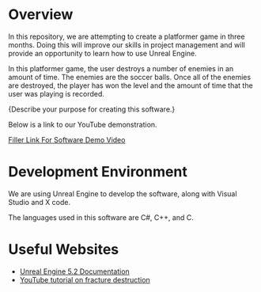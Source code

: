 # Overview

In this repository, we are attempting to create a platformer game in three months. Doing this will improve our skills in project management and will provide an opportunity to learn how to use Unreal Engine. 

In this platformer game, the user destroys a number of enemies in an amount of time. The enemies are the soccer balls. Once all of the enemies are destroyed, the player has won the level and the amount of time that the user was playing is recorded. 

{Describe your purpose for creating this software.}

Below is a link to our YouTube demonstration.

[Filler Link For Software Demo Video](http://youtube.link.goes.here)

# Development Environment

We are using Unreal Engine to develop the software, along with Visual Studio and X code.

The languages used in this software are C#, C++, and C.

# Useful Websites

* [Unreal Engine 5.2 Documentation](https://docs.unrealengine.com/5.2/en-US/)
* [YouTube tutorial on fracture destruction](https://youtu.be/aTfiLOF_kPk)
